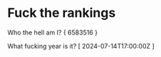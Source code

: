 # Fuck the rankings

Who the hell am I?
{ 6583516 }

What fucking year is it?
[ 2024-07-14T17:00:00Z ]
